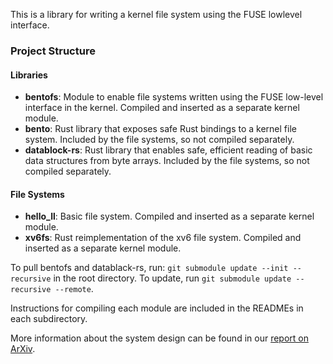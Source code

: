 This is a library for writing a kernel file system using the FUSE lowlevel interface.

### Project Structure

#### Libraries
* **bentofs**: Module to enable file systems written using the FUSE low-level interface in the kernel. Compiled and inserted as a separate kernel module.
* **bento**: Rust library that exposes safe Rust bindings to a kernel file system. Included by the file systems, so not compiled separately.
* **datablock-rs**: Rust library that enables safe, efficient reading of basic data structures from byte arrays. Included by the file systems, so not compiled separately.

#### File Systems
* **hello_ll**: Basic file system. Compiled and inserted as a separate kernel module.
* **xv6fs**: Rust reimplementation of the xv6 file system. Compiled and inserted as a separate kernel module.

To pull bentofs and datablack-rs, run: `git submodule update --init --recursive` in the root directory. 
To update, run `git submodule update --recursive --remote`.

Instructions for compiling each module are included in the READMEs in each subdirectory.

More information about the system design can be found in our [report on ArXiv](https://arxiv.org/abs/2005.09723).
